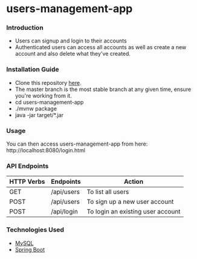# users-management-app

### Introduction
* Users can signup and login to their accounts
* Authenticated users can access all accounts as well as create a new account and also delete what they've created.

### Installation Guide
* Clone this repository [here](https://github.com/jorgeLRM/users-management-app.git).
* The master branch is the most stable branch at any given time, ensure you're working from it.
* cd users-management-app
* ./mvnw package
* java -jar target/*.jar

### Usage
You can then access users-management-app from here: http://localhost:8080/login.html

### API Endpoints
| HTTP Verbs | Endpoints | Action |
| --- | --- | --- |
| GET | /api/users | To list all users |
| POST | /api/users | To sign up a new user account |
| POST | /api/login | To login an existing user account |

### Technologies Used
* [MySQL](https://www.mysql.com/)
* [Spring Boot](https://spring.io/projects/spring-boot/)
